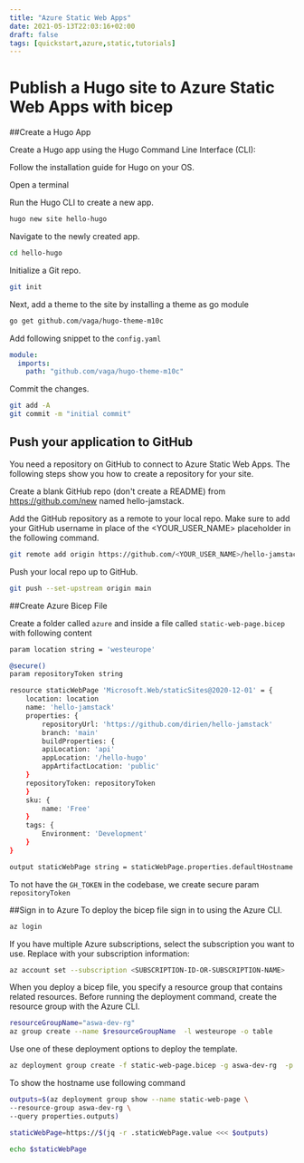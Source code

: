 ```yaml
---
title: "Azure Static Web Apps"
date: 2021-05-13T22:03:16+02:00
draft: false
tags: [quickstart,azure,static,tutorials]
---
```


# Publish a Hugo site to Azure Static Web Apps with bicep

##Create a Hugo App

Create a Hugo app using the Hugo Command Line Interface (CLI):

Follow the installation guide for Hugo on your OS.

Open a terminal

Run the Hugo CLI to create a new app.
```bash
hugo new site hello-hugo
```
Navigate to the newly created app.

```bash
cd hello-hugo
```
Initialize a Git repo.

```bash
git init
```
Next, add a theme to the site by installing a theme as go module

```bash
go get github.com/vaga/hugo-theme-m10c
```

Add following snippet to the `config.yaml`
```yaml
module:
  imports:
    path: "github.com/vaga/hugo-theme-m10c"
```
Commit the changes.

```bash
git add -A
git commit -m "initial commit"
```
## Push your application to GitHub
You need a repository on GitHub to connect to Azure Static Web Apps. The following steps show you how to create a repository for your site.

Create a blank GitHub repo (don't create a README) from https://github.com/new named hello-jamstack.

Add the GitHub repository as a remote to your local repo. Make sure to add your GitHub username in place of the <YOUR_USER_NAME> placeholder in the following command.

```bash
git remote add origin https://github.com/<YOUR_USER_NAME>/hello-jamstack
```
Push your local repo up to GitHub.

```bash
git push --set-upstream origin main
```
##Create Azure Bicep File

Create a folder called `azure` and inside a file called `static-web-page.bicep` with following content

```bash
param location string = 'westeurope'

@secure()
param repositoryToken string

resource staticWebPage 'Microsoft.Web/staticSites@2020-12-01' = {
    location: location
    name: 'hello-jamstack'
    properties: {
        repositoryUrl: 'https://github.com/dirien/hello-jamstack'
        branch: 'main'
        buildProperties: {
        apiLocation: 'api'
        appLocation: '/hello-hugo'
        appArtifactLocation: 'public'
    }
    repositoryToken: repositoryToken
    }
    sku: {
        name: 'Free'
    }
    tags: {
        Environment: 'Development'
    }
}

output staticWebPage string = staticWebPage.properties.defaultHostname
```
To not have the `GH_TOKEN` in the codebase, we create secure param `repositoryToken`

##Sign in to Azure
To deploy the bicep file sign in to using the Azure CLI.
```bash
az login
```
If you have multiple Azure subscriptions, select the subscription you want to use. Replace <SUBSCRIPTION-ID-OR-SUBSCRIPTION-NAME> with your subscription information:

```bash
az account set --subscription <SUBSCRIPTION-ID-OR-SUBSCRIPTION-NAME>
```
When you deploy a bicep file, you specify a resource group that contains related resources. Before running the deployment command, create the resource group with the Azure CLI.

```bash
resourceGroupName="aswa-dev-rg"
az group create --name $resourceGroupName  -l westeurope -o table
```

Use one of these deployment options to deploy the template.

```bash
az deployment group create -f static-web-page.bicep -g aswa-dev-rg  -p repositoryToken=<GH_TOKEN>
```
To show the hostname use following command

```bash
outputs=$(az deployment group show --name static-web-page \                                                                    
--resource-group aswa-dev-rg \
--query properties.outputs)

staticWebPage=https://$(jq -r .staticWebPage.value <<< $outputs)

echo $staticWebPage
```